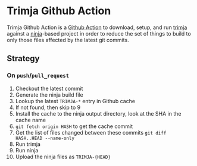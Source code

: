 # Trimja Github Action

Trimja Github Action is a [Github Action](https://docs.github.com/en/actions) to
download, setup, and run [trimja](https://github.com/elliotgoodrich/trimja)
against a [ninja](https://ninja-build.org/)-based project in order to reduce the
set of things to build to only those files affected by the latest git commits.

## Strategy

### On `push`/`pull_request`

  1. Checkout the latest commit
  2. Generate the ninja build file
  3. Lookup the latest `TRIMJA-*` entry in Github cache
  4. If not found, then skip to 9
  5. Install the cache to the ninja output directory, look at the SHA in the cache name
  6. `git fetch origin HASH` to get the cache commit
  7. Get the list of files changed between these commits
     `git diff HASH..HEAD --name-only`
  8. Run trimja
  9. Run ninja
  10. Upload the ninja files as `TRIMJA-{HEAD}`
